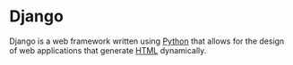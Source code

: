 # Django
>
Django is a web framework written using [Python](/wiki/Python) that allows for the design of web applications that generate [HTML](/wiki/HTML) dynamically.
